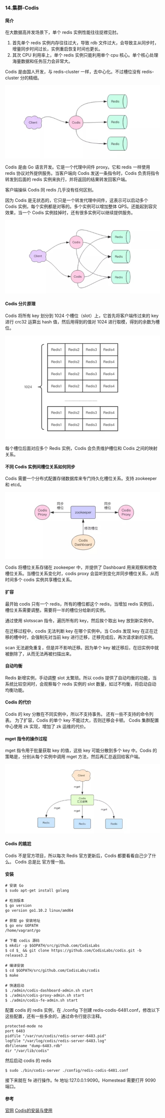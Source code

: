 ### 14.集群-Codis

#### 简介
在大数据高并发场景下，单个 redis 实例性能往往捉襟见肘。
1. 首先单个 redis 实例内存往往过大，导致 rdb 文件过大，会导致主从同步时，增量同步时间过长，实例重启恢复时间也更长。
2. 其次 CPU 利用率上，单个 redis 实例只能利用单个 cpu 核心。单个核心处理海量数据和任务压力会非常大。


Codis 是由国人开发，与 redis-cluster 一样，去中心化。不过槽位没有 redis-cluster 分的精细。

![Codis 示意图](media/15713692940961.jpg)


Codis 是由 Go 语言开发。它是一个代理中间件 proxy。它和 redis 一样使用 redis 协议对外提供服务。当客户端向 Codis 发送一条指令时，Codis 负责将指令转发到后面的  redis 实例来执行，并将返回的结果转发回客户端。

客户端操纵 Codis 同 redis 几乎没有任何区别。

因为 Codis 是无状态的，它只是一个转发代理中间件，这表示可以启动多个 Codis 实例，每个实例都是对等的。多个实例可以增加整体 QPS。还能起到容灾效果，当一个 Codis  实例挂掉时，还有很多实例可以继续提供服务。

![多个实例](media/15713693103681.jpg)


#### Codis 分片原理
Codis 将所有 key 划分到 1024 个槽位（slot）上，它首先将客户端传过来的 key 进行 crc32 运算出 hash 值，然后用得到的值对 1024 进行取模，得到的余数为槽位。

![分片原理](media/15713693279622.jpg)


每个槽位后面对应多个 Redis 实例，Codis 会负责维护槽位和 Codis 之间的映射关系。

#### 不同 Codis 实例间槽位关系如何同步
Codis 需要一个分布式配置存储数据库来专门持久化槽位关系。支持 zookeeper 和 etcd。

![同步槽位关系](media/15713693432932.jpg)


Codis 将槽位关系存储在 zookeeper 中，并提供了 Dashboard 用来观察和修改槽位关系。当槽位关系变化时，codis proxy 会监听到变化并同步槽位关系，从而时间多个 codis 实例共享槽位关系。



#### 扩容
最开始 codis 只有一个 redis，所有的槽位都这个 redis，当增加 redis 实例后，槽位关系需要调整。需要将一半的槽位分给新的实例。

通过使用 slotsscan 指令，遍历所有的 key，然后挨个取出 key 放到新实例中。

在迁移过程中，codis 无法判断 key 在哪个实例中。当 Codis 发现 key 在正在迁移的槽中时，会强制先对当前 key 进行迁移，迁移完成后，再次请求新的实例。

scan 无法避免重复，但是并不影响迁移。因为单个 key 被迁移后，在旧实例中就被删除了，从而无法再被扫描出来。


#### 自动均衡
Redis 新增实例，手动调整 slot 太繁琐。所以 codis 提供了自动均衡的功能，当系统比较空闲时，会观察每个 redis 实例的 slot 数量，如过不均衡，将启动自动均衡功能。


#### Codis 的代价
Codis 的 key 分散在不同实例中，所以不支持事务。
还有一些不支持的命令列表。
为了扩容，Codis 的单个 key 不能过大，否则迁移会卡顿。
Codis 集群配置中心使用 zk 实现，增加了 zk 运维的代价。

#### mget 指令的操作过程
mget 指令用于批量获取 key 的值，这些 key 可能分散到多个 key 中。Codis 的策略是，分别从每个实例中调用 mget 方法，然后再汇总返回给客户端。

![mget 指令操作过程](media/15713693622852.jpg)


#### Codis 的尴尬
Codis 不是官方项目，所以每次 Redis 官方更新后，Codis 都要看看自己少了什么。
Codis 总是比 官方慢一拍。




#### 安装
```shell
# 安装 Go
$ sudo apt-get install golang

# 检测版本
$ go version
go version go1.10.2 linux/amd64

# 获取 go 安装地址
$ go env GOPATH
/home/vagrant/go

# 下载 codis 源码
$ mkdir -p $GOPATH/src/github.com/CodisLabs
$ cd $_ && git clone https://github.com/CodisLabs/codis.git -b release3.2

# 编译安装
$ cd $GOPATH/src/github.com/CodisLabs/codis
$ make

# 快速启动
$ ./admin/codis-dashboard-admin.sh start
$ ./admin/codis-proxy-admin.sh start
$ ./admin/codis-fe-admin.sh start
```

配置 codis 的 redis 实例，在 ./config 下创建 redis-codis-6481.conf，修改以下这些配置，还有一些多余的，通过命令行提示注释。
```shell
protected-mode no
port 6483
pidfile "/var/run/codis/redis-server-6483.pid"
logfile "/var/log/codis/redis-server-6483.log"
dbfilename "dump-6483.rdb"
dir "/var/lib/codis"
```
然后启动 codis 的 redis
```shell
$ sudo ./bin/codis-server ./config/redis-codis-6481.conf
```

接下来就在 fe 进行操作。fe 地址:127.0.0.1:9090。Homestead 需要打开 9090 端口。

#### 参考

[官网](https://github.com/CodisLabs/codis/blob/release3.2/doc/tutorial_zh.md)
[Codis的安装与使用](https://blog.csdn.net/wangqi880/article/details/65443830)